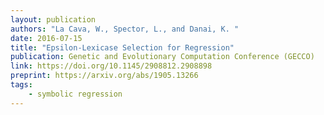 ```yaml
---
layout: publication
authors: "La Cava, W., Spector, L., and Danai, K. "
date: 2016-07-15
title: "Epsilon-Lexicase Selection for Regression"
publication: Genetic and Evolutionary Computation Conference (GECCO)
link: https://doi.org/10.1145/2908812.2908898
preprint: https://arxiv.org/abs/1905.13266
tags:
    - symbolic regression
---
```

